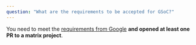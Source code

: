 ```yaml
---
question: "What are the requirements to be accepted for GSoC?"
---
```

You need to meet the [requirements from Google](https://developers.google.com/open-source/gsoc/faq#what_are_the_eligibility_requirements_for_participation) **and opened at least one PR to a matrix project**.
